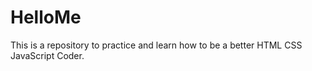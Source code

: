 HelloMe
=======

This is a repository to practice and learn how to be a better HTML CSS JavaScript Coder.
